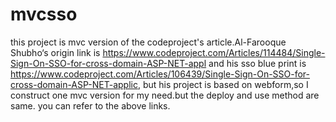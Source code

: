 # mvcsso

this project is mvc version of the codeproject's article.Al-Farooque Shubho‘s origin link is https://www.codeproject.com/Articles/114484/Single-Sign-On-SSO-for-cross-domain-ASP-NET-appl
and his sso blue print is https://www.codeproject.com/Articles/106439/Single-Sign-On-SSO-for-cross-domain-ASP-NET-applic,
but his project is based on webform,so I construct one mvc version for my need.but the deploy and use method are same. 
you can refer to the above links.
